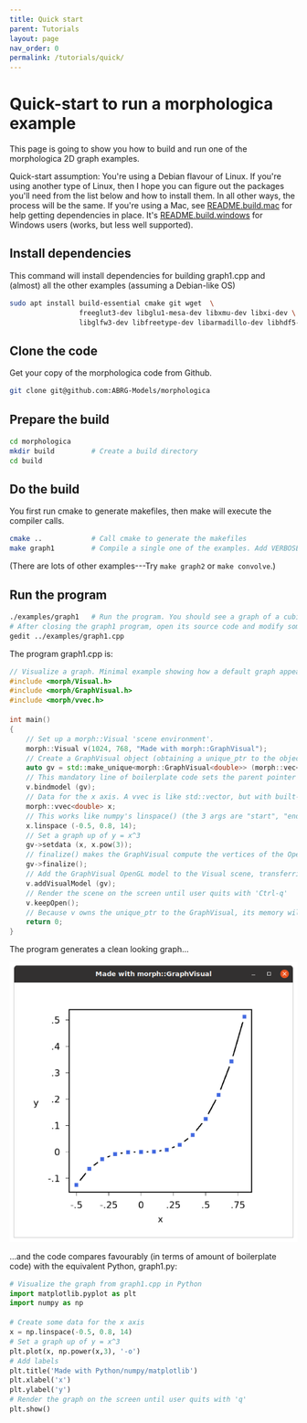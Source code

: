 ```yaml
---
title: Quick start
parent: Tutorials
layout: page
nav_order: 0
permalink: /tutorials/quick/
---
```

# Quick-start to run a morphologica example

This page is going to show you how to build and run one of the morphologica 2D graph examples.

Quick-start assumption: You're using a Debian flavour of Linux. If you're using another type of Linux, then I hope you can figure out the packages you'll need from the list below and how to install them. In all other ways, the process will be the same. If you're using a Mac, see [README.build.mac](https://github.com/ABRG-Models/morphologica/tree/main/README.build.mac.md) for help getting dependencies in place. It's [README.build.windows](https://github.com/ABRG-Models/morphologica/tree/main/README.build.windows.md) for Windows users (works, but less well supported).

## Install dependencies
This command will install dependencies for building graph1.cpp and (almost) all the other examples (assuming a Debian-like OS)

```bash
sudo apt install build-essential cmake git wget  \
                 freeglut3-dev libglu1-mesa-dev libxmu-dev libxi-dev \
                 libglfw3-dev libfreetype-dev libarmadillo-dev libhdf5-dev
```
## Clone the code
Get your copy of the morphologica code from Github.
```bash
git clone git@github.com:ABRG-Models/morphologica
```
## Prepare the build
```bash
cd morphologica
mkdir build         # Create a build directory
cd build
```
## Do the build
You first run cmake to generate makefiles, then make will execute the compiler calls.
```bash
cmake ..            # Call cmake to generate the makefiles
make graph1         # Compile a single one of the examples. Add VERBOSE=1 to see the compiler commands.
```
(There are lots of other examples---Try ```make graph2``` or ```make convolve```.)
## Run the program
```bash
./examples/graph1   # Run the program. You should see a graph of a cubic function.
# After closing the graph1 program, open its source code and modify something (see examples/graph2.cpp for ideas)
gedit ../examples/graph1.cpp
```
The program graph1.cpp is:
```c++
// Visualize a graph. Minimal example showing how a default graph appears
#include <morph/Visual.h>
#include <morph/GraphVisual.h>
#include <morph/vvec.h>

int main()
{
    // Set up a morph::Visual 'scene environment'.
    morph::Visual v(1024, 768, "Made with morph::GraphVisual");
    // Create a GraphVisual object (obtaining a unique_ptr to the object) with a spatial offset within the scene of 0,0,0
    auto gv = std::make_unique<morph::GraphVisual<double>> (morph::vec<float>({0,0,0}));
    // This mandatory line of boilerplate code sets the parent pointer in GraphVisual and binds some functions
    v.bindmodel (gv);
    // Data for the x axis. A vvec is like std::vector, but with built-in maths methods
    morph::vvec<double> x;
    // This works like numpy's linspace() (the 3 args are "start", "end" and "num"):
    x.linspace (-0.5, 0.8, 14);
    // Set a graph up of y = x^3
    gv->setdata (x, x.pow(3));
    // finalize() makes the GraphVisual compute the vertices of the OpenGL model
    gv->finalize();
    // Add the GraphVisual OpenGL model to the Visual scene, transferring ownership of the unique_ptr
    v.addVisualModel (gv);
    // Render the scene on the screen until user quits with 'Ctrl-q'
    v.keepOpen();
    // Because v owns the unique_ptr to the GraphVisual, its memory will be deallocated when v goes out of scope.
    return 0;
}
```
The program generates a clean looking graph...

![Screenshot of graph1.cpp output showing a cubic function](https://github.com/ABRG-Models/morphologica/blob/main/examples/screenshots/graph1.png?raw=true)

...and the code compares favourably (in terms of amount of boilerplate code) with the equivalent Python, graph1.py:
```python
# Visualize the graph from graph1.cpp in Python
import matplotlib.pyplot as plt
import numpy as np

# Create some data for the x axis
x = np.linspace(-0.5, 0.8, 14)
# Set a graph up of y = x^3
plt.plot(x, np.power(x,3), '-o')
# Add labels
plt.title('Made with Python/numpy/matplotlib')
plt.xlabel('x')
plt.ylabel('y')
# Render the graph on the screen until user quits with 'q'
plt.show()
```
